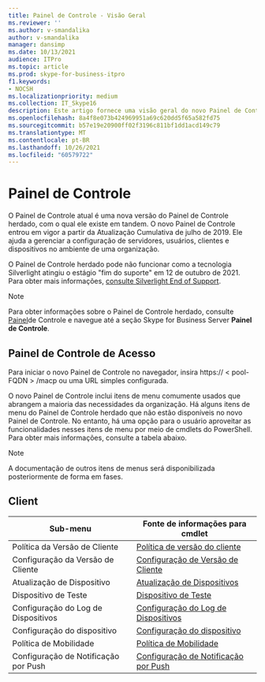 ```yaml
---
title: Painel de Controle - Visão Geral
ms.reviewer: ''
ms.author: v-smandalika
author: v-smandalika
manager: dansimp
ms.date: 10/13/2021
audience: ITPro
ms.topic: article
ms.prod: skype-for-business-itpro
f1.keywords:
- NOCSH
ms.localizationpriority: medium
ms.collection: IT_Skype16
description: Este artigo fornece uma visão geral do novo Painel de Controle.
ms.openlocfilehash: 8a4f8e073b424969951a69c620dd5f65a582fd75
ms.sourcegitcommit: b57e19e20900ff02f3196c811bf1dd1acd149c79
ms.translationtype: MT
ms.contentlocale: pt-BR
ms.lasthandoff: 10/26/2021
ms.locfileid: "60579722"
---
```

# <a name="control-panel"></a>Painel de Controle

O Painel de Controle atual é uma nova versão do Painel de Controle herdado, com o qual ele existe em tandem. O novo Painel de Controle entrou em vigor a partir da Atualização Cumulativa de julho de 2019. Ele ajuda a gerenciar a configuração de servidores, usuários, clientes e dispositivos no ambiente de uma organização.

O Painel de Controle herdado pode não funcionar como a tecnologia Silverlight atingiu o estágio "fim do suporte" em 12 de outubro de 2021. Para obter mais informações, [consulte Silverlight End of Support](https://support.microsoft.com/windows/silverlight-end-of-support-0a3be3c7-bead-e203-2dfd-74f0a64f1788).

> [!NOTE]
> Para obter informações sobre o Painel de Controle herdado, consulte [Painel](../SfbServer/management-tools/install-and-open-administrative-tools.md)de Controle e navegue até a seção Skype for Business Server **Painel de Controle**.

## <a name="access-control-panel"></a>Painel de Controle de Acesso

Para iniciar o novo Painel de Controle no navegador, insira https:// &lt; pool-FQDN &gt; /macp ou uma URL simples configurada.

O novo Painel de Controle inclui itens de menu comumente usados que abrangem a maioria das necessidades da organização. Há alguns itens de menu do Painel de Controle herdado que não estão disponíveis no novo Painel de Controle. No entanto, há uma opção para o usuário aproveitar as funcionalidades nesses itens de menu por meio de cmdlets do PowerShell. Para obter mais informações, consulte a tabela abaixo.

> [!NOTE]
> A documentação de outros itens de menus será disponibilizada posteriormente de forma em fases.

## <a name="client"></a>Client

|Sub-menu  |Fonte de informações para cmdlet  |
|---------|---------|
|Política da Versão de Cliente         |    [Política de versão do cliente](use-powershell-client-menu.md#client-version-policy)     |
|Configuração da Versão de Cliente      |  [Configuração de Versão de Cliente](use-powershell-client-menu.md#client-version-configuration)       |
|Atualização de Dispositivo    | [Atualização de Dispositivos](use-powershell-client-menu.md#device-update)        |
|Dispositivo de Teste     | [Dispositivo de Teste](use-powershell-client-menu.md#test-device)        |
|Configuração do Log de Dispositivos         |    [Configuração do Log de Dispositivos](use-powershell-client-menu.md#device-log-configuration)     |
|Configuração do dispositivo         |    [Configuração do dispositivo](use-powershell-client-menu.md#device-configuration)     |
|Política de Mobilidade         |    [Política de Mobilidade](use-powershell-client-menu.md#mobility-policy)     |
|Configuração de Notificação por Push         |    [Configuração de Notificação por Push](use-powershell-client-menu.md#push-notification-configuration)     |